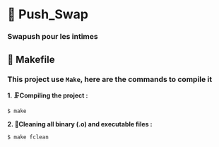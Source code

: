 # 🔄 Push_Swap
### Swapush pour les intimes

## 🔩 Makefile

### This project use `Make`, here are the commands to compile it

**1. 🗜️Compiling the project :**

```shell
$ make
```

**2. 🧹Cleaning all binary (.o) and executable files :**

```shell
$ make fclean
```
